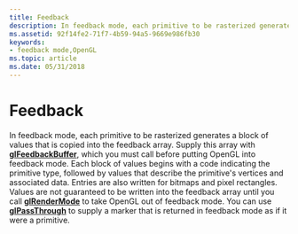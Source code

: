 ```yaml
---
title: Feedback
description: In feedback mode, each primitive to be rasterized generates a block of values that is copied into the feedback array.
ms.assetid: 92f14fe2-71f7-4b59-94a5-9669e986fb30
keywords:
- feedback mode,OpenGL
ms.topic: article
ms.date: 05/31/2018
---
```


# Feedback

In feedback mode, each primitive to be rasterized generates a block of values that is copied into the feedback array. Supply this array with [**glFeedbackBuffer**](glfeedbackbuffer.md), which you must call before putting OpenGL into feedback mode. Each block of values begins with a code indicating the primitive type, followed by values that describe the primitive's vertices and associated data. Entries are also written for bitmaps and pixel rectangles. Values are not guaranteed to be written into the feedback array until you call [**glRenderMode**](glrendermode.md) to take OpenGL out of feedback mode. You can use [**glPassThrough**](glpassthrough.md) to supply a marker that is returned in feedback mode as if it were a primitive.

 

 




